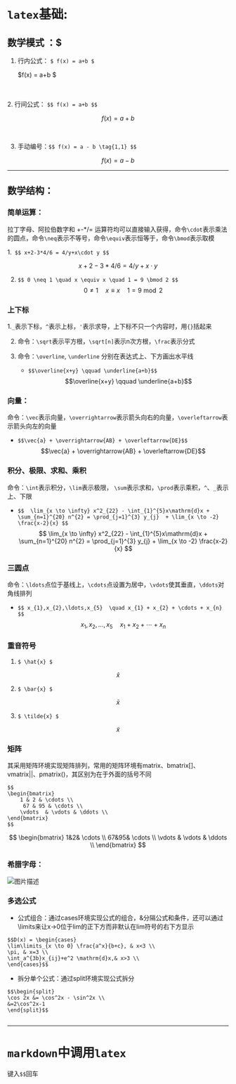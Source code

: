 

# `latex`基础:
## 数学模式 ：$
1. 行内公式： `$ f(x) = a+b $`

     $f(x) = a+b $


​       
​       
2. 行间公式： ` $$ f(x) = a+b $$ `

$$ f(x) = a+b $$

​                                                            

3. 手动编号：`$$ f(x) = a - b \tag{1,1} $$`

$$ f(x) = a - b \tag{1,1} $$

---
## 数学结构：
### 简单运算：
拉丁字母、阿拉伯数字和 +-*/= 运算符均可以直接输入获得，命令`\cdot`表示乘法的圆点，命令`\neq`表示不等号，命令`\equiv`表示恒等于，命令`\bmod`表示取模

1.` $$ x+2-3*4/6 = 4/y+x\cdot y $$`

$$ x+2-3*4/6 = 4/y+x\cdot y $$

2. `$$ 0 \neq 1 \quad x \equiv x \quad 1 = 9 \bmod 2 $$`
$$ 0 \neq 1 \quad x \equiv x \quad 1 = 9 \bmod 2 $$

### 上下标
1.`_`表示下标，`^`表示上标，`'`表示求导，上下标不只一个内容时，用`{}`括起来

2. 命令：`\sqrt`表示平方根，`\sqrt[n]`表示n次方根，`\frac`表示分式

3. 命令：`\overline`, `\underline` 分别在表达式上、下方画出水平线
   * `$$\overline{x+y} \qquad \underline{a+b}$$`
   $$\overline{x+y} \qquad \underline{a+b}$$

### 向量：
 命令：`\vec`表示向量，`\overrightarrow`表示箭头向右的向量，`\overleftarrow`表示箭头向左的向量
   * `$$\vec{a} + \overrightarrow{AB} + \overleftarrow{DE}$$`
      $$\vec{a} + \overrightarrow{AB} + \overleftarrow{DE}$$

### 积分、极限、求和、乘积
命令：`\int`表示积分，`\lim`表示极限， `\sum`表示求和，`\prod`表示乘积，`^`、`_`表示上、下限
   * `$$  \lim_{x \to \infty} x^2_{22} - \int_{1}^{5}x\mathrm{d}x + \sum_{n=1}^{20} n^{2} = \prod_{j=1}^{3} y_{j}  + \lim_{x \to -2} \frac{x-2}{x} $$`
$$  \lim_{x \to \infty} x^2_{22} - \int_{1}^{5}x\mathrm{d}x + \sum_{n=1}^{20} n^{2} = \prod_{j=1}^{3} y_{j}  + \lim_{x \to -2} \frac{x-2}{x} $$

### 三圆点
命令：`\ldots`点位于基线上，`\cdots`点设置为居中，`\vdots`使其垂直，`\ddots`对角线排列
* `$$ x_{1},x_{2},\ldots,x_{5}  \quad x_{1} + x_{2} + \cdots + x_{n} $$`
$$ x_{1},x_{2},\ldots,x_{5}  \quad x_{1} + x_{2} + \cdots + x_{n} $$


### 重音符号
1. `$ \hat{x} $`

$$
\hat{x}
$$



2. `$ \bar{x} $`

$$
\bar{x}
$$



3. `$ \tilde{x} $`

$$
\tilde{x}
$$



### 矩阵
其采用矩阵环境实现矩阵排列，常用的矩阵环境有matrix、bmatrix[]、vmatrix||、pmatrix()，其区别为在于外面的括号不同
```
$$ 
\begin{bmatrix}
    1 & 2 & \cdots \\
     67 & 95 & \cdots \\
    \vdots  & \vdots & \ddots \\
\end{bmatrix} 
$$
```

$$
\begin{bmatrix}
1&2& \cdots \\
67&95& \cdots \\
\vdots & \vdots & \ddots \\
\end{bmatrix}
$$





### 希腊字母：

![图片描述](https://pic1.zhimg.com/v2-da3e717cf670582fbfbdddee33073524_b.jpg)

### 多选公式
* 公式组合：通过cases环境实现公式的组合，&分隔公式和条件，还可以通过\limits来让x→0位于lim的正下方而非默认在lim符号的右下方显示

```
$$D(x) = \begin{cases}
\lim\limits_{x \to 0} \frac{a^x}{b+c}, & x<3 \\
\pi, & x=3 \\
\int_a^{3b}x_{ij}+e^2 \mathrm{d}x,& x>3 \\
\end{cases}$$
```

* 拆分单个公式：通过split环境实现公式拆分

```
$$\begin{split}
\cos 2x &= \cos^2x - \sin^2x \\
&=2\cos^2x-1
\end{split}$$
```


```python

```

---



# `markdown`中调用`latex`

键入`$$`回车

